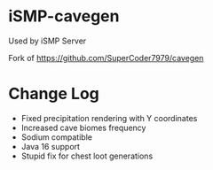 # iSMP-cavegen
Used by iSMP Server

Fork of https://github.com/SuperCoder7979/cavegen

# Change Log
- Fixed precipitation rendering with Y coordinates
- Increased cave biomes frequency
- Sodium compatible
- Java 16 support
- Stupid fix for chest loot generations
